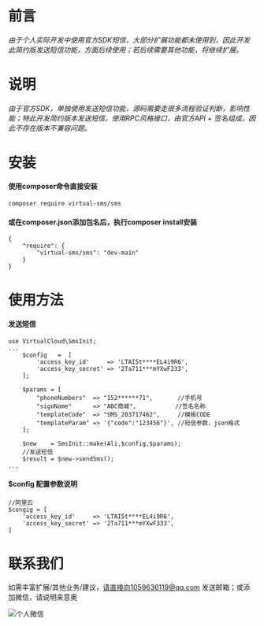 # 前言
###### 由于个人实际开发中使用官方SDK短信，大部分扩展功能都未使用到，因此开发此简约版发送短信功能，方面后续使用；若后续需要其他功能，将继续扩展。
# 说明
###### 由于官方SDK，单独使用发送短信功能，源码需要走很多流程验证判断，影响性能；特此开发简约版本发送短信，使用RPC风格接口，由官方API + 签名组成，因此不存在版本不兼容问题。
# 安装
#### 使用composer命令直接安装
```
composer require virtual-sms/sms
```
#### 或在composer.json添加包名后，执行composer install安装
```
{
    "require": {
        "virtual-sms/sms": "dev-main"
    }
}
```

# 使用方法
#### 发送短信
```
use VirtualCloud\SmsInit;
...
    $config   =  [
        'access_key_id'     => 'LTAI5t****EL4i9R6',
        'access_key_secret' => '2Ta711***mYXwF333',
    ];
    
    $params = [
        "phoneNumbers"  => "152******71",       //手机号
        "signName"      => "ABC商城",           //签名名称
        "templateCode"  => "SMS_203717462",     //模板CODE
        "templateParam" => '{"code":"123456"}', //短信参数，json格式
    ];
    
    $new    = SmsInit::make(Ali,$config,$params);
    //发送短信
    $result = $new->sendSms();
...
```
#### $config 配置参数说明
```
//阿里云
$congig = [
    'access_key_id'     => 'LTAI5t****EL4i9R6',
    'access_key_secret' => '2Ta711***mYXwF333',
]
```
# 联系我们
如需丰富扩展/其他业务/建议，请直接向1059636119@qq.com 发送邮箱；或添加微信，请说明来意奥




![个人微信](http://xiaonarun.oss-cn-beijing.aliyuncs.com/wx.jpg?x-oss-process=image/resize,m_fixed,h_340,w_300)
